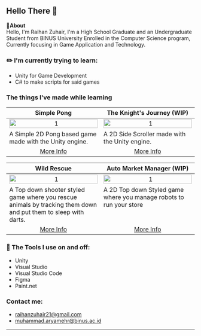 Hello There 👋
--- 
**📌About** <br>
Hello, I'm Raihan Zuhair, I'm a High School Graduate and an Undergraduate Student from BINUS University Enrolled in the Computer Science program, Currently focusing in Game Application and Technology.

### ✏️ I'm currently trying to learn:
- Unity for Game Development
- C# to make scripts for said games
  
### The things I've made while learning
<table width="100%">
  <thead>
    <tr>
      <th width="50%" align="center"><a>Simple Pong</a></th> <!--tittle-->
      <th width="50%" align="center"><a>The Knight's Journey (WIP)</a></th> 
      </tr>
      </thead>
      <tbody>
        <tr>
        <td align="center">
            <img src="https://github.com/user-attachments/assets/aee9d974-582c-463d-b0cd-8e281e4b1bec" alt="1" style="width:100%;height:auto;">
        </td>
          <td align="center">
            <img src="https://github.com/user-attachments/assets/9d7fdff5-b74c-425f-919e-4b9964a46e37"alt="1" style="width:100%;height:auto;">
        </td>
    </tr>
     <tr>
      <td valign="text-top">A Simple 2D Pong based game made with the Unity engine.</td>
       <td valign="text-top">A 2D Side Scroller made with the Unity engine.</td> <!--desc-->
      </tr>
        <tr>
      <td align="center"><a href="https://github.com/Isophotee/2D-Pong-">More Info</a></td> <!--link1-->
      <td align="center"><a href="https://github.com/Isophotee/2D-Side-Scroll">More Info</a></td> <!--link2-->
    </tr>
  </tbody>
</table>
<table width="100%">
  <thead>
    <tr>
      <th width="50%" align="center"><a>Wild Rescue</a></th> <!--tittle-->
      <th width="50%" align="center"><a>Auto Market Manager (WIP)</a></th> 
      </tr>
      </thead>
      <tbody>
        <tr>
        <td align="center">
            <img src="https://github.com/user-attachments/assets/65b92c09-dbc0-4563-8d89-622ff66b24e5" alt="1" style="width:100%;height:auto;">
        </td>
          <td align="center">
            <img src=""alt="1" style="width:100%;height:auto;">
        </td>
    </tr>
     <tr>
      <td valign="text-top">A Top down shooter styled game where you rescue animals by tracking them down and put them to sleep with darts.</td>
       <td valign="text-top">A 2D Top down Styled game where you manage robots to run your store</td> <!--desc-->
      </tr>
        <tr>
      <td align="center"><a href="https://github.com/Efrennnn/SoftwareE">More Info</a></td> <!--link1-->
      <td align="center"><a href="https://github.com/Isophotee/2D-Side-Scroll">More Info</a></td> <!--link2-->
    </tr>
  </tbody>
</table>

### 🔨 The Tools I use on and off:
- Unity
- Visual Studio
- Visual Studio Code
- Figma
- Paint.net

### Contact me:
- raihanzuhair21@gmail.com
- muhammad.aryamehr@binus.ac.id
---
<!--
**Reyanzhr/Reyanzhr** is a ✨ _special_ ✨ repository because its `README.md` (this file) appears on your GitHub profile.

Here are some ideas to get you started:

- 🔭 I’m currently working on ...
- 🌱 I’m currently learning ...
- 👯 I’m looking to collaborate on ...
- 🤔 I’m looking for help with ...
- 💬 Ask me about ...
- 📫 How to reach me: ...
- 😄 Pronouns: ...
![Animation23](https://github.com/user-attachments/assets/65b92c09-dbc0-4563-8d89-622ff66b24e5)

- ⚡ Fun fact: ...
-->
